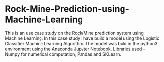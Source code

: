 # Rock-Mine-Prediction-using-Machine-Learning
This is an use case study on the Rock/Mine prediction system using Machine Learning.
In this case study i have build a model using the Logistic Classifier Machine Learning Algorithm.
The model was buld in the python3 environment using the Anaconda Jupyter Notebook.
Libraries used - Numpy for numerical computation, Pandas and SKLearn.
